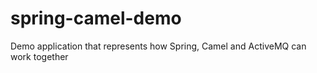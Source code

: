 spring-camel-demo
=================

Demo application that represents how Spring, Camel and ActiveMQ can work together
